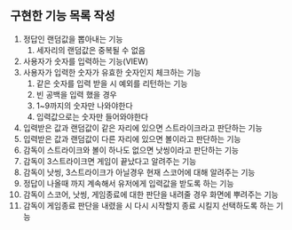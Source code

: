 ## 구현한 기능 목록 작성
1. 정답인 랜덤값을 뽑아내는 기능
    1. 세자리의 랜덤값은 중복될 수 없음
2. 사용자가 숫자를 입력하는 기능(VIEW)
3. 사용자가 입력한 숫자가 유효한 숫자인지 체크하는 기능
   1. 같은 숫자를 입력 받을 시 예외를 리턴하는 기능
   2. 빈 공백을 입력 했을 경우
   3. 1~9까지의 숫자만 나와야한다
   4. 입력값으로는 숫자만 들어와야한다
4. 입력받은 값과 랜덤값이 같은 자리에 있으면 스트라이크라고 판단하는 기능
5. 입력받은 값과 랜덤값이 다른 자리에 있으면 볼이라고 판단하는 기능
6. 감독이 스트라이크와 볼이 하나도 없으면 낫씽이라고 판단하는 기능
7. 감독이 3스트라이크면 게임이 끝났다고 알려주는 기능
8. 감독이 낫씽, 3스트라이크가 아닐경우 현재 스코어에 대해 알려주는 기능
9. 정답이 나올때 까지 계속해서 유저에게 입력값을 받도록 하는 기능
10. 감독이 스코어, 낫씽, 게임종료에 대한 판단을 내려줄 경우 화면에 뿌려주는 기능
11. 감독이 게임종료 판단을 내렸을 시 다시 시작할지 종료 시킬지 선택하도록 하는 기능